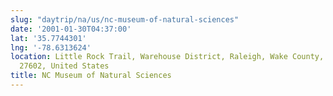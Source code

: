 ```yaml
---
slug: "daytrip/na/us/nc-museum-of-natural-sciences"
date: '2001-01-30T04:37:00'
lat: '35.7744301'
lng: '-78.6313624'
location: Little Rock Trail, Warehouse District, Raleigh, Wake County, North Carolina,
  27602, United States
title: NC Museum of Natural Sciences
---
```



